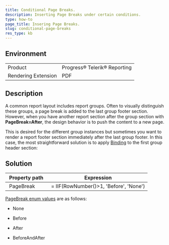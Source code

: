 ```yaml
---
title: Conditional Page Breaks.
description: Inserting Page Breaks under certain conditions. 
type: how-to
page_title: Insering Page Breaks.
slug: conditional-page-breaks
res_type: kb
---
```


## Environment

<table>
	<tr>
		<td>Product</td>
		<td>Progress® Telerik® Reporting</td>
	</tr>
  	<tr>
		<td>Rendering Extension</td>
		<td>PDF</td>
	</tr>
</table>

## Description

A common report layout includes report groups. Often to visually distinguish these groups, a page break is added to the last group footer section. However, when you have another report section after the group section with **PageBreak=After**, the design behavior is to push the content to a new page. 

This is desired for the different group instances but sometimes you want to render a report footer section immediately after the last group footer. In this case, the most straightforward solution is to apply [Binding](../expressions-bindings) to the first group header section:  
  
## Solution

|  Property path   <br> |   Expression |
| --- | --- |
|  PageBreak |   = IIF(RowNumber()&gt;1, 'Before', 'None') |

  
[PageBreak enum values](../t-telerik-reporting-pagebreak) are as follows:  
  
- None

- Before

- After

- BeforeAndAfter   

